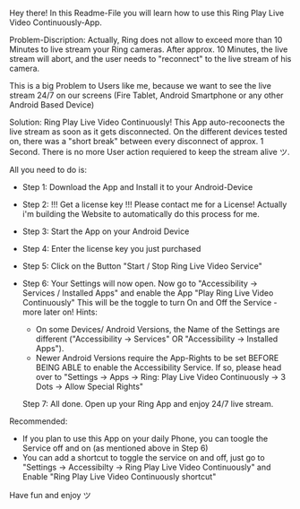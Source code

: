 Hey there! In this Readme-File you will learn how to use this Ring Play Live Video Continuously-App.

Problem-Discription:
Actually, Ring does not allow to exceed more than 10 Minutes to live stream your Ring cameras. 
After approx. 10 Minutes, the live stream will abort, and the user needs to "reconnect" to the live stream of his camera.

This is a big Problem to Users like me, because we want to see the live stream 24/7 on our screens (Fire Tablet, Android Smartphone or any other Android Based Device)

Solution:
Ring Play Live Video Continuously!
This App auto-recoonects the live stream as soon as it gets disconnected. On the different devices tested on, there was a "short break" between every disconnect of approx. 1 Second.
There is no more User action requiered to keep the stream alive ツ.

All you need to do is:

- Step 1: Download the App and Install it to your Android-Device
- Step 2: !!! Get a license key !!! Please contact me for a License! Actually i'm building the Website to automatically do this process for me.
- Step 3: Start the App on your Android Device
- Step 4: Enter the license key you just purchased
- Step 5: Click on the Button "Start / Stop Ring Live Video Service"
- Step 6: Your Settings will now open. Now go to "Accessibility -> Services / Installed Apps" and enable the App "Play Ring Live Video Continuously"
  This will be the toggle to turn On and Off the Service - more later on!
  Hints:
  - On some Devices/ Android Versions, the Name of the Settings are different ("Accessibility -> Services" OR "Accessibility -> Installed Apps").
  - Newer Android Versions require the App-Rights to be set BEFORE BEING ABLE to enable the Accessibility Service. If so, please head over to "Settings -> Apps -> Ring: Play Live Video Continuously -> 3 Dots -> Allow Special Rights" 
  
  Step 7: All done. Open up your Ring App and enjoy 24/7 live stream.


Recommended:

- If you plan to use this App on your daily Phone, you can toogle the Service off and on (as mentioned above in Step 6)
- You can add a shortcut to toggle the service on and off, just go to "Settings -> Accessibilty -> Ring Play Live Video Continuously" and Enable "Ring Play Live Video Continuously shortcut"

Have fun and enjoy ツ
